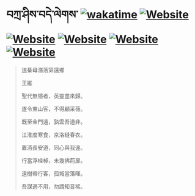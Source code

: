 # བཀྲ་ཤིས་བདེ་ལེགས་	[![wakatime](https://wakatime.com/badge/user/5043ee4a-e361-4607-9d47-d557f2005d05.svg)](https://wakatime.com/@5043ee4a-e361-4607-9d47-d557f2005d05)	[![Website](https://img.shields.io/website?label=&up_color=orange&up_message=Tianchi&url=https%3A%2F%2Fshields.io)](https://tianchi.aliyun.com/home/science/scienceDetail?userId=1095279182618)	[![Website](https://img.shields.io/website?label=&up_color=green&up_message=Yuque&url=https%3A%2F%2Fshields.io)](https://www.yuque.com/ivanaxu)	[![Website](https://img.shields.io/website?label=&up_color=yellow&up_message=Leetcode&url=https%3A%2F%2Fshields.io)](https://leetcode.cn/u/ivanaxu)	[![Website](https://img.shields.io/website?label=&up_color=violet&up_message=AIstudio&url=https%3A%2F%2Fshields.io)](https://aistudio.baidu.com/aistudio/personalcenter/thirdview/979775)	[![Website](https://img.shields.io/website?label=&up_color=red&up_message=Gitee&url=https%3A%2F%2Fshields.io)](https://gitee.com/IvanaXu)
> 送綦毋潛落第還鄉
> 
> 王維
> 
> 聖代無隱者，英靈盡來歸。
> 
> 遂令東山客，不得顧采薇。
> 
> 既至金門遠，孰雲吾道非。
> 
> 江淮度寒食，京洛縫春衣。
> 
> 置酒長安道，同心與我違。
> 
> 行當浮桂棹，未幾拂荊扉。
> 
> 遠樹帶行客，孤城當落暉。
> 
> 吾謀適不用，勿謂知音稀。
>

